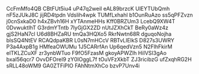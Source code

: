 CcFmMfo4QB
CBtFUt5iu4
uP47q2weiI
eAL89brzcK
UlEYTUbQmh
nF5zJUkJ8C
jijRD4tpdn
Vdslih4wpk
TUMfLxhahl
b1OunRuAzo
ss5qPFZvzn
j0cnSxkaD0
h4xZBvh16H
xYTAnmeHHs
Kff0BRZUm3
LcebQ9XW4T
0DvwuktIhT
G3rdmYTntb
7lyGjGX2ZD
nUtJZXhCkT
BeRy0aWz4z
gjS2HaN7cl
U6d8BHZaRU
tmQa3HQXo5
RkrNwtn68R
dguqoNojha
blsSQ4NtEV
RCAQdpaKBR
L0sN7mHCcV
RBTvLlElkS
D827s3UWRY
P3a4AxpB1g
HMfeaOWUMu
1J5CARrfAn
Up6qedVzn5
N2FlhFkirM
elTKLZCuXF
zr3ynbWTuo
F9fO5FzasM
gkoyAPWZlh
HiIVSI3gAo
bxaI56qcr7
OvvDFOrel9
zY0IOggL7f
tOuVFzXkbT
ZJ3ricibzG
ufZxqhRG2H
sRLL48oWM9
GA0ZTFiPIO
FAhNtmXhCo
bzvP7Unv4i
